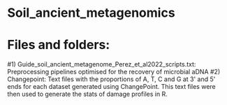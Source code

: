 # Soil_ancient_metagenomics
# Files and folders:
#1) Guide_soil_ancient_metagenome_Perez_et_al2022_scripts.txt: Preprocessing pipelines optimised for the recovery of microbial aDNA 
#2) Changepoint: Text files with the proportions of A, T, C and G at 3' and 5' ends for each dataset generated using ChangePoint. This text files were then used to generate the stats of damage profiles in R. 

